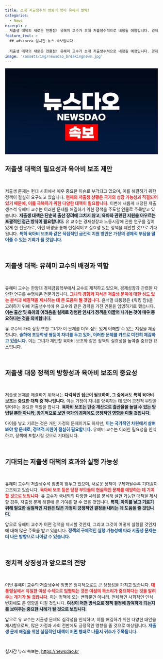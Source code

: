 ```yaml
---
title: 초대 저출생수석 쌍둥이 엄마 유혜미 발탁!
categories:
  - News
excerpt: >
  저출생 대책의 새로운 전환점! 유혜미 교수가 초대 저출생수석으로 내정될 예정입니다. 경제 전문가인 그녀가 제안한 육아비 보조 정책은 과연 저출생 문제를 해결할 수 있을까요? 클릭해 더 알아보세요!
feature_text: >
  ## adskorea 실시간 뉴스 속보입니다.

  저출생 대책의 새로운 전환점! 유혜미 교수가 초대 저출생수석으로 내정될 예정입니다. 경제 전문가인 그녀가 제안한 육아비 보조 정책은 과연 저출생 문제를 해결할 수 있을까요? 클릭해 더 알아보세요!
image: '/assets/img/newsdao_breakingnews.jpg'
---
```


<p><img src="/assets/img/newsdao_breakingnews.jpg" alt="adskorea 속보" /></p>

<h2 data-ke-size="size26">저출생 대책의 필요성과 육아비 보조 제안</h2>

<p data-ke-size="size16">&nbsp;</p>

<p>저출생 문제는 현대 사회에서 매우 중요한 이슈로 부각되고 있으며, 이를 해결하기 위한 정책이 절실히 요구되고 있습니다. <b><span style="color: #ee2323;">현재의 저출생 상황은 국가의 성장 가능성과 직결되어 있기 때문에, 이를 극복하기 위한 다양한 대책이 필요합니다.</span></b> 이번에 새롭게 내정된 저출생수석 유혜미 교수는 이러한 문제를 해결하기 위한 정책을 주도할 인물로 주목받고 있습니다. <b><span style="background-color: #21538527;">저출생 대책은 단순히 출산 장려에 그치지 않고, 육아와 관련된 지원을 아우르는 포괄적인 접근 방식이 필요합니다.</span></b> 유 교수는 경제성장과 노동시장에 관한 연구를 깊이 있게 한 전문가로, 이런 배경을 통해 현실적이고 실효성 있는 정책을 제안할 것으로 기대됩니다. <b><span style="color: #1a5490;">특히 육아비 보조와 같은 직접적인 금전적 지원 방안은 가정의 경제적 부담을 덜어줄 수 있는 기회가 될 것입니다.</span></b></p>

<p data-ke-size="size16">&nbsp;</p>

<h2 data-ke-size="size26">저출생 대책: 유혜미 교수의 배경과 역할</h2>

<p data-ke-size="size16">&nbsp;</p>

<p>유혜미 교수는 한양대 경제금융학부에서 교수로 재직하고 있으며, 경제성장과 관련된 다양한 연구를 수행해온 전문가입니다. <b><span style="color: #ee2323;">그녀의 경험과 지식은 저출생 문제에 대한 심도 있는 분석과 해결책을 제시하는 데 큰 도움이 될 것입니다.</span></b> 윤석열 대통령은 ⟪워킹 맘⟫을 고려하기 위해 저출생수석에 유 교수와 같은 경력을 가진 인물을 임명하기로 했습니다. <b><span style="background-color: #21538527;">이는 출산 및 육아의 어려움을 실제로 경험한 인사가 정책을 이끌어 나가는 것이 매우 중요하다는 것을 의미합니다.</span></b></p>

<p>유 교수의 가족 상황 또한 그녀가 이 문제를 더욱 심도 있게 이해할 수 있는 지점을 제공합니다. <b><span style="color: #1a5490;">슬하에 초등학생 쌍둥이 자녀를 두고 있어, 이러한 문제를 카드로 여전히 체감하고 있습니다.</span></b> 이는 그녀가 제안할 육아비 보조와 같은 정책의 실효성을 높여줄 중요한 요소입니다.</p>

<p data-ke-size="size16">&nbsp;</p>

<h2 data-ke-size="size26">저출생 대응 정책의 방향성과 육아비 보조의 중요성</h2>

<p data-ke-size="size16">&nbsp;</p>

<p>저출생 문제를 해결하기 위해서는 <b><span style="ee2323;">다각적인 접근이 필요하며, 그 중에서도 특히 육아비 보조는 중요한 대책 중 하나입니다.</span></b> 이는 가정이 자녀를 양육하는 데 있어 금전적 부담을 덜어주는 중요한 역할을 합니다. <b><span style="background-color: #21538527;">육아비 보조는 단순 계산으로 출산율을 높일 수 있는 방법일 뿐만 아니라, 장기적으로 보면 국가의 경제에도 긍정적인 영향을 미칠 것입니다.</span></b> </p>

<p>아이를 낳고 기르는 것은 개인 가정의 문제이기도 하지만, <b><span style="color: #1a5490;">이는 국가적인 차원에서 살펴봐야 할 문제로, 정책적 지원이 절실히 필요합니다.</span></b> 유혜미 교수는 이러한 필요성을 인식하고, 정책에 포함시킬 것으로 기대됩니다. </p>

<p data-ke-size="size16">&nbsp;</p>

<h2 data-ke-size="size26">기대되는 저출생 대책의 효과와 실행 가능성</h2>

<p data-ke-size="size16">&nbsp;</p>

<p>유혜미 교수의 저출생수석 임명이 앞두고 있으며, 새로운 정책이 구체화될수록 기대감이 고조되고 있습니다. <b><span style="color: #ee2323;">육아비 보조 등은 당장 부모들의 현실적인 문제를 예방하는 데 기여할 것으로 보입니다.</span></b> 유 교수가 국내외의 다양한 사례를 분석해 실현 가능한 대책을 제시할 경우, 저출생 문제 해결에 큰 기여를 할 수 있을 것입니다. <b><span style="background-color: #21538527;">특히, 아이를 낳고 기르기 위해 필요한 실질적인 지원은 많은 가정이 긍정적인 결정을 내리는 데 도움을 줄 것입니다.</span></b></p>

<p>앞으로 유혜미 교수가 어떤 정책을 제시할 것인지, 그리고 그것이 어떻게 실행될 것인지에 대해 많은 주목을 받고 있습니다. <b><span style="color: #1a5490;">정책의 구체적인 실행 가능성에 따라 저출생 문제는 더 나은 방향으로 나아갈 수 있습니다.</span></b></p>

<p data-ke-size="size16">&nbsp;</p>

<h2 data-ke-size="size26">정치적 상징성과 앞으로의 전망</h2>

<p data-ke-size="size16">&nbsp;</p>

<p>이번 유혜미 교수의 저출생수석 임명은 정치적으로도 큰 상징성을 가지고 있습니다. <b><span style="color: #ee2323;">대통령실에서 유일한 여성 수석으로 임명되는 것은 여성의 목소리가 중요하다는 것을 알려주는 계기가 될 것입니다.</span></b> 이는 정책에 오는 변화뿐만 아니라, 전체적인 사회적인 인식 변화에도 큰 영향을 미칠 것입니다. <b><span style="background-color: #21538527;">여성이 어떤 방식으로 정책 결정에 참여하게 되는지를 보여주는 중요한 사례가 될 것으로 보입니다.</span></b></p>

<p>앞으로 유 교수는 저출생 문제의 심각성을 인식하고, 이를 해결하기 위한 다양한 대안을 제시함으로써, 많은 가정과 사회 전반에도 긍정적인 영향을 줄 것으로 예상됩니다. <b><span style="color: #1a5490;">저출생 문제 해결을 위한 실질적인 대책이 어떤 형태로 나올지 귀추가 주목됩니다.</span></b></p>

<p data-ke-size="size16">&nbsp;</p>
실시간 뉴스 속보는, <a href="https://newsdao.kr" rel="dofollow">https://newsdao.kr</a>


